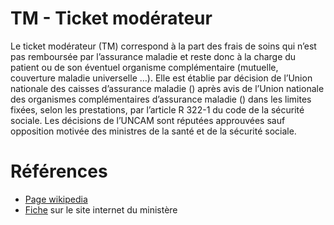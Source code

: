 # TM - Ticket modérateur
<!-- SPDX-License-Identifier: MPL-2.0 -->

Le ticket modérateur (TM) correspond à la part des frais de soins qui n’est pas remboursée par l’assurance maladie et reste donc à la charge du patient ou de son éventuel organisme complémentaire (mutuelle, couverture maladie universelle …). 
Elle est établie par décision de l’Union nationale des caisses d’assurance maladie (<PreviewPage text="UNCAM" link="UNCAM.html" />) après avis de l’Union nationale des organismes complémentaires d’assurance maladie (<PreviewPage text="UNOCAM" link="UNOCAM.html" />) dans les limites fixées, selon les prestations, par l’article R 322-1 du code de la sécurité sociale. 
Les décisions de l’UNCAM sont réputées approuvées sauf opposition motivée des ministres de la santé et de la sécurité sociale.

# Références

- [Page wikipedia](https://fr.wikipedia.org/wiki/Ticket_mod%C3%A9rateur)
- [Fiche](https://solidarites-sante.gouv.fr/professionnels/gerer-un-etablissement-de-sante-medico-social/financement/financement-des-etablissements-de-sante-10795/financement-des-etablissements-de-sante-glossaire/article/ticket-moderateur) sur le site internet du ministère
